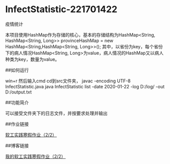 # InfectStatistic-221701422
疫情统计

本项目使用HashMap作为存储的核心，基本的存储结构为HashMap<String, HashMap<String, Long>> provinceHashMap = new HashMap<String,HashMap<String, Long>>();
其中，以省份为key，每个省份下的病人情况HashMap<String, Long>为value，病人情况的HashMap又以病人种类为key，数量为value。

##如何运行

win+r  然后输入cmd
cd到src文件夹，
javac -encoding UTF-8 InfectStatistic.java
java InfectStatistic list -date 2020-01-22 -log D:/log/ -out D:/output.txt

##功能简介

可以接受文件夹下的日志文件，并按要求处理并输出

##作业链接

[软工实践寒假作业（2/2）](https://edu.cnblogs.com/campus/fzu/2020SPRINGS/homework/10287)

##博客链接

[我的软工实践寒假作业（2/2）](https://www.cnblogs.com/hjsblog/p/12330806.html)
